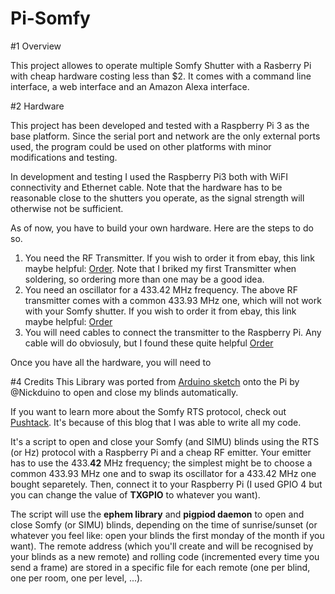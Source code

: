 # Pi-Somfy

#1 Overview

This project allowes to operate multiple Somfy Shutter with a Rasberry Pi with cheap hardware costing less than $2. It comes with a command line interface, a web interface and an Amazon Alexa interface. 

#2 Hardware

This project has been developed and tested with a Raspberry Pi 3 as the base platform. Since the serial port and network are the only external ports used, the program could be used on other platforms with minor modifications and testing.

In development and testing I used the Raspberry Pi3 both with WiFI connectivity and Ethernet cable. Note that the hardware has to be reasonable close to the shutters you operate, as the signal strength will otherwise not be sufficient.

As of now, you have to build your own hardware. Here are the steps to do so.
1. You need the RF Transmitter. If you wish to order it from ebay, this link maybe helpful: [Order](https://www.ebay.com/sch/sis.html?_nkw=5x+433Mhz+RF+transmitter+and+receiver+kit+Module+Arduino+ARM+WL+MCU+Raspberry). Note that I briked my first Transmitter when soldering, so ordering more than one may be a good idea.
1. You need an oscillator for a 433.42 MHz frequency. The above RF transmitter comes with a common 433.93 MHz one, which will not work with your Somfy shutter. If you wish to order it from ebay, this link maybe helpful: [Order](https://www.ebay.com/sch/sis.html?_nkw=433.42M+R433+F433+SAW+Resonator+Crystals+TO-39)
1. You will need cables to connect the transmitter to the Raspberry Pi. Any cable will do obviosuly, but I found these quite helpful [Order](https://www.ebay.com/itm/40Pin-Multicolored-Dupont-Wire-Kits-Breadboard-Female-Jumper-Ribbon-Cable/113310899442)

Once you have all the hardware, you will need to 

#4 Credits
This Library was ported from [Arduino sketch](https://github.com/Nickduino/Somfy_Remote) onto the Pi by @Nickduino to open and close my blinds automatically. 

If you want to learn more about the Somfy RTS protocol, check out [Pushtack](https://pushstack.wordpress.com/somfy-rts-protocol/). It's because of this blog that I was able to write all my code.


It's a script to open and close your Somfy (and SIMU) blinds using the RTS (or Hz) protocol with a Raspberry Pi and a cheap RF emitter. Your emitter has to use the 433.__42__ MHz frequency; the simplest might be to choose a common 433.93 MHz one and to swap its oscillator for a 433.42 MHz one bought separetely.
Then, connect it to your Raspberry Pi (I used GPIO 4 but you can change the value of __TXGPIO__ to whatever you want).

The script will use the __ephem library__ and __pigpiod daemon__ to open and close Somfy (or SIMU) blinds, depending on the time of sunrise/sunset (or whatever you feel like: open your blinds the first monday of the month if you want).
The remote address (which you'll create and will be recognised by your blinds as a new remote) and rolling code (incremented every time you send a frame) are stored in a specific file for each remote (one per blind, one per room, one per level, ...).
